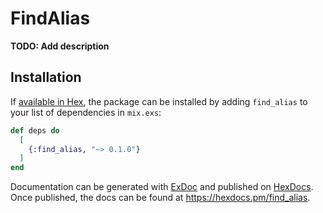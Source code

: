 # FindAlias

**TODO: Add description**

## Installation

If [available in Hex](https://hex.pm/docs/publish), the package can be installed
by adding `find_alias` to your list of dependencies in `mix.exs`:

```elixir
def deps do
  [
    {:find_alias, "~> 0.1.0"}
  ]
end
```

Documentation can be generated with [ExDoc](https://github.com/elixir-lang/ex_doc)
and published on [HexDocs](https://hexdocs.pm). Once published, the docs can
be found at <https://hexdocs.pm/find_alias>.


